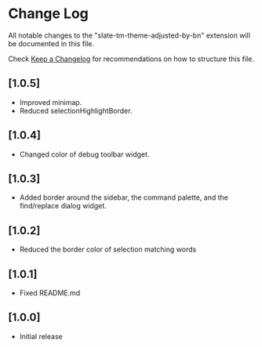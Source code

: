 # Change Log

All notable changes to the "slate-tm-theme-adjusted-by-bn" extension will be documented in this file.

Check [Keep a Changelog](http://keepachangelog.com/) for recommendations on how to structure this file.

## [1.0.5]
- Improved minimap. 
- Reduced selectionHighlightBorder.

## [1.0.4]
- Changed color of debug toolbar widget.

## [1.0.3]
- Added border around the sidebar, the command palette, and the find/replace dialog widget.

## [1.0.2]
- Reduced the border color of selection matching words

## [1.0.1]
- Fixed README.md

## [1.0.0]
- Initial release